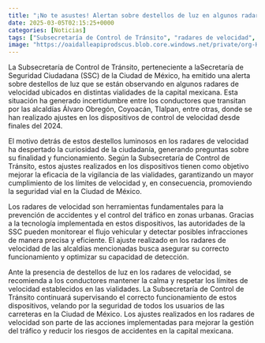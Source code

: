 ```yaml
---
title: "¡No te asustes! Alertan sobre destellos de luz en algunos radares de velocidad de CdMx - ¿Qué son?"
date: 2025-03-05T02:15:25+0000
categories: [Noticias]
tags: ["Subsecretaría de Control de Tránsito", "radares de velocidad", "Ciudad de México", "seguridad vial", "límites de velocidad", "control de tráfico", "accidentes de tráfico."]
image: "https://oaidalleapiprodscus.blob.core.windows.net/private/org-HKmKxpuNw3Y88lm4EBrIPq0n/user-ZwiCXOggLL8ZNNKE2g7rXFmV/img-QKOaVRXTYsQvzli0dDribPpd.png?st=2025-03-05T01%3A15%3A25Z&se=2025-03-05T03%3A15%3A25Z&sp=r&sv=2024-08-04&sr=b&rscd=inline&rsct=image/png&skoid=d505667d-d6c1-4a0a-bac7-5c84a87759f8&sktid=a48cca56-e6da-484e-a814-9c849652bcb3&skt=2025-03-04T02%3A33%3A47Z&ske=2025-03-05T02%3A33%3A47Z&sks=b&skv=2024-08-04&sig=dPZElcvbil69UbqKUxvEV55IiVbXkz%2BXZufFoCoKNHg%3D"
---
```


La Subsecretaría de Control de Tránsito, perteneciente a laSecretaría de Seguridad Ciudadana (SSC) de la Ciudad de México, ha emitido una alerta sobre destellos de luz que se están observando en algunos radares de velocidad ubicados en distintas vialidades de la capital mexicana. Esta situación ha generado incertidumbre entre los conductores que transitan por las alcaldías Álvaro Obregón, Coyoacán, Tlalpan, entre otras, donde se han realizado ajustes en los dispositivos de control de velocidad desde finales del 2024.

El motivo detrás de estos destellos luminosos en los radares de velocidad ha despertado la curiosidad de la ciudadanía, generando preguntas sobre su finalidad y funcionamiento. Según la Subsecretaría de Control de Tránsito, estos ajustes realizados en los dispositivos tienen como objetivo mejorar la eficacia de la vigilancia de las vialidades, garantizando un mayor cumplimiento de los límites de velocidad y, en consecuencia, promoviendo la seguridad vial en la Ciudad de México.

Los radares de velocidad son herramientas fundamentales para la prevención de accidentes y el control del tráfico en zonas urbanas. Gracias a la tecnología implementada en estos dispositivos, las autoridades de la SSC pueden monitorear el flujo vehicular y detectar posibles infracciones de manera precisa y eficiente. El ajuste realizado en los radares de velocidad de las alcaldías mencionadas busca asegurar su correcto funcionamiento y optimizar su capacidad de detección.

Ante la presencia de destellos de luz en los radares de velocidad, se recomienda a los conductores mantener la calma y respetar los límites de velocidad establecidos en las vialidades. La Subsecretaría de Control de Tránsito continuará supervisando el correcto funcionamiento de estos dispositivos, velando por la seguridad de todos los usuarios de las carreteras en la Ciudad de México. Los ajustes realizados en los radares de velocidad son parte de las acciones implementadas para mejorar la gestión del tráfico y reducir los riesgos de accidentes en la capital mexicana.
    